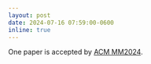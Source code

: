 ```yaml
---
layout: post
date: 2024-07-16 07:59:00-0600
inline: true
---
```


One paper is accepted by [ACM MM2024](https://2024.acmmm.org/).